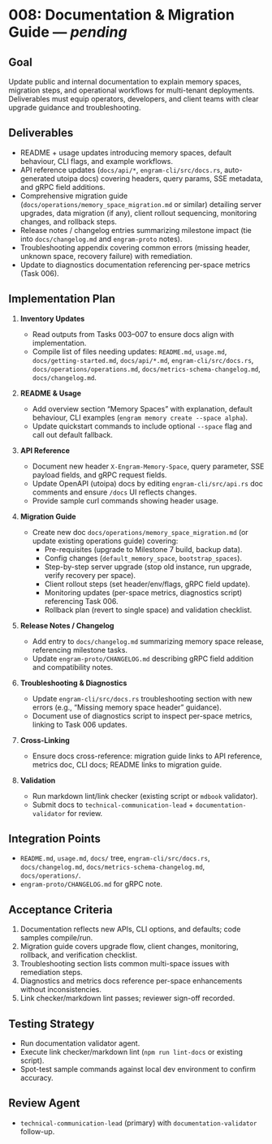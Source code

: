 # 008: Documentation & Migration Guide — _pending_

## Goal
Update public and internal documentation to explain memory spaces, migration steps, and operational workflows for multi-tenant deployments. Deliverables must equip operators, developers, and client teams with clear upgrade guidance and troubleshooting.

## Deliverables
- README + usage updates introducing memory spaces, default behaviour, CLI flags, and example workflows.
- API reference updates (`docs/api/*`, `engram-cli/src/docs.rs`, auto-generated utoipa docs) covering headers, query params, SSE metadata, and gRPC field additions.
- Comprehensive migration guide (`docs/operations/memory_space_migration.md` or similar) detailing server upgrades, data migration (if any), client rollout sequencing, monitoring changes, and rollback steps.
- Release notes / changelog entries summarizing milestone impact (tie into `docs/changelog.md` and `engram-proto` notes).
- Troubleshooting appendix covering common errors (missing header, unknown space, recovery failure) with remediation.
- Update to diagnostics documentation referencing per-space metrics (Task 006).

## Implementation Plan

1. **Inventory Updates**
   - Read outputs from Tasks 003–007 to ensure docs align with implementation.
   - Compile list of files needing updates: `README.md`, `usage.md`, `docs/getting-started.md`, `docs/api/*.md`, `engram-cli/src/docs.rs`, `docs/operations/operations.md`, `docs/metrics-schema-changelog.md`, `docs/changelog.md`.

2. **README & Usage**
   - Add overview section “Memory Spaces” with explanation, default behaviour, CLI examples (`engram memory create --space alpha`).
   - Update quickstart commands to include optional `--space` flag and call out default fallback.

3. **API Reference**
   - Document new header `X-Engram-Memory-Space`, query parameter, SSE payload fields, and gRPC request fields.
   - Update OpenAPI (utoipa) docs by editing `engram-cli/src/api.rs` doc comments and ensure `/docs` UI reflects changes.
   - Provide sample curl commands showing header usage.

4. **Migration Guide**
   - Create new doc `docs/operations/memory_space_migration.md` (or update existing operations guide) covering:
     - Pre-requisites (upgrade to Milestone 7 build, backup data).
     - Config changes (`default_memory_space`, `bootstrap_spaces`).
     - Step-by-step server upgrade (stop old instance, run upgrade, verify recovery per space).
     - Client rollout steps (set header/env/flags, gRPC field update).
     - Monitoring updates (per-space metrics, diagnostics script) referencing Task 006.
     - Rollback plan (revert to single space) and validation checklist.

5. **Release Notes / Changelog**
   - Add entry to `docs/changelog.md` summarizing memory space release, referencing milestone tasks.
   - Update `engram-proto/CHANGELOG.md` describing gRPC field addition and compatibility notes.

6. **Troubleshooting & Diagnostics**
   - Update `engram-cli/src/docs.rs` troubleshooting section with new errors (e.g., “Missing memory space header” guidance).
   - Document use of diagnostics script to inspect per-space metrics, linking to Task 006 updates.

7. **Cross-Linking**
   - Ensure docs cross-reference: migration guide links to API reference, metrics doc, CLI docs; README links to migration guide.

8. **Validation**
   - Run markdown lint/link checker (existing script or `mdbook` validator).
   - Submit docs to `technical-communication-lead` + `documentation-validator` for review.

## Integration Points
- `README.md`, `usage.md`, `docs/` tree, `engram-cli/src/docs.rs`, `docs/changelog.md`, `docs/metrics-schema-changelog.md`, `docs/operations/`.
- `engram-proto/CHANGELOG.md` for gRPC note.

## Acceptance Criteria
1. Documentation reflects new APIs, CLI options, and defaults; code samples compile/run.
2. Migration guide covers upgrade flow, client changes, monitoring, rollback, and verification checklist.
3. Troubleshooting section lists common multi-space issues with remediation steps.
4. Diagnostics and metrics docs reference per-space enhancements without inconsistencies.
5. Link checker/markdown lint passes; reviewer sign-off recorded.

## Testing Strategy
- Run documentation validator agent.
- Execute link checker/markdown lint (`npm run lint-docs` or existing script).
- Spot-test sample commands against local dev environment to confirm accuracy.

## Review Agent
- `technical-communication-lead` (primary) with `documentation-validator` follow-up.
